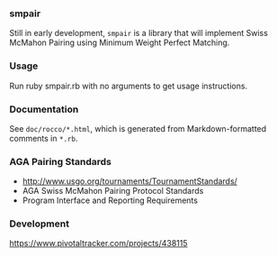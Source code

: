 ### smpair
Still in early development, `smpair` is a library that will implement
Swiss McMahon Pairing using Minimum Weight Perfect Matching.

### Usage
Run ruby smpair.rb with no arguments to get usage instructions.

### Documentation
See `doc/rocco/*.html`, which is generated from Markdown-formatted
comments in `*.rb`.

### AGA Pairing Standards
- http://www.usgo.org/tournaments/TournamentStandards/
- AGA Swiss McMahon Pairing Protocol Standards
- Program Interface and Reporting Requirements

### Development
https://www.pivotaltracker.com/projects/438115
